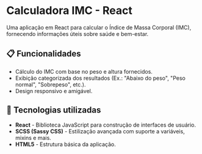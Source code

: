 # Calculadora IMC - React

Uma aplicação em React para calcular o Índice de Massa Corporal (IMC), fornecendo informações úteis sobre saúde e bem-estar.

## 📋 Funcionalidades

- Cálculo do IMC com base no peso e altura fornecidos.
- Exibição categorizada dos resultados (Ex.: "Abaixo do peso", "Peso normal", "Sobrepeso", etc.).
- Design responsivo e amigável.

## 🚀 Tecnologias utilizadas

- **React** - Biblioteca JavaScript para construção de interfaces de usuário.
- **SCSS (Sassy CSS)** - Estilização avançada com suporte a variáveis, mixins e mais.
- **HTML5** - Estrutura básica da aplicação.
